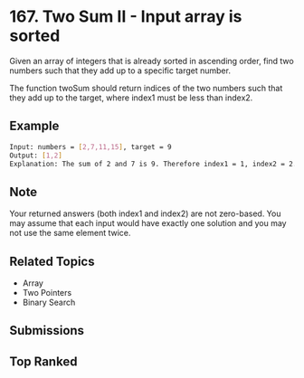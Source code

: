 # 167. Two Sum II - Input array is sorted

Given an array of integers that is already sorted in ascending order, find two numbers such that they add up to a specific target number.

The function twoSum should return indices of the two numbers such that they add up to the target, where index1 must be less than index2.

## Example

```bash
Input: numbers = [2,7,11,15], target = 9
Output: [1,2]
Explanation: The sum of 2 and 7 is 9. Therefore index1 = 1, index2 = 2.
```

## Note

Your returned answers (both index1 and index2) are not zero-based.
You may assume that each input would have exactly one solution and you may not use the same element twice.

## Related Topics

- Array
- Two Pointers
- Binary Search

## Submissions

## Top Ranked
